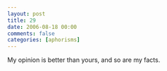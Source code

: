 ```yaml
---
layout: post
title: 29
date: 2006-08-18 00:00
comments: false
categories: [aphorisms]
---
```


My opinion is better than yours, and so are my facts.
